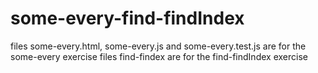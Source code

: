 # some-every-find-findIndex
files some-every.html, some-every.js and some-every.test.js are for the some-every exercise
files find-findex are for the find-findIndex exercise
